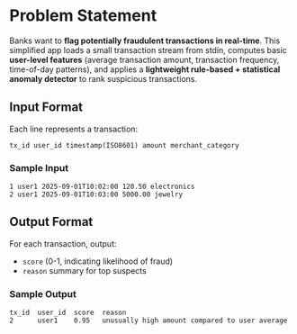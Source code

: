 # Problem Statement

Banks want to **flag potentially fraudulent transactions in real-time**. This simplified app loads a small transaction stream from stdin, computes basic **user-level features** (average transaction amount, transaction frequency, time-of-day patterns), and applies a **lightweight rule-based + statistical anomaly detector** to rank suspicious transactions.

## Input Format
Each line represents a transaction:  
```
tx_id user_id timestamp(ISO8601) amount merchant_category
```

### Sample Input
```
1 user1 2025-09-01T10:02:00 120.50 electronics
2 user1 2025-09-01T10:03:00 5000.00 jewelry
```

## Output Format
For each transaction, output:
- `score` (0-1, indicating likelihood of fraud)  
- `reason` summary for top suspects

### Sample Output
```
tx_id  user_id  score  reason
2      user1    0.95   unusually high amount compared to user average
```
